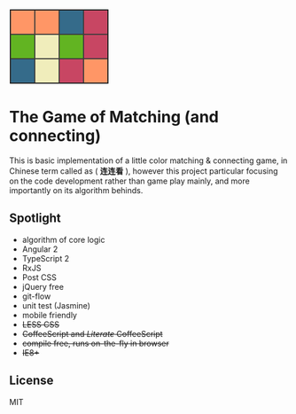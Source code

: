 [![logo](./source/assets/image/logo.png)](https://imcotton.github.io/match/)

The Game of Matching (and connecting)
=====================================

This is basic implementation of a little color matching & connecting game,
in Chinese term called as ( **连连看** ), however this project particular
focusing on the code development rather than game play mainly,
and more importantly on its algorithm behinds.


Spotlight
---------

- algorithm of core logic
- Angular 2
- TypeScript 2
- RxJS
- Post CSS
- jQuery free
- git-flow
- unit test (Jasmine)
- mobile friendly
- ~~LESS CSS~~
- ~~CoffeeScript and *Literate* CoffeeScript~~
- ~~compile free, runs on-the-fly in browser~~
- ~~IE8+~~


License
-------
MIT
